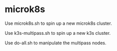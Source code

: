 # microk8s
Use microk8s.sh to spin up a new microk8s cluster.

Use k3s-multipass.sh to spin up a new k3s cluster.

Use do-all.sh to manipulate the multipass nodes.
